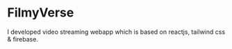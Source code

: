# FilmyVerse
I developed video streaming webapp which is based on reactjs, tailwind css &amp; firebase. 
